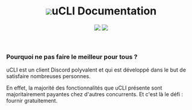 <h1 align="center">
<img src="https://cdn.discordapp.com/attachments/1037490342062207046/1271540389114941564/ucli-logo.png?ex=66b7b5c4&is=66b66444&hm=3637bcf32cc27f7a6d0926f78f2084398a3641547fca8c3579eac102f2845009&?size=32">uCLI Documentation
</h1>

<div align='center'>
<a href="https://xutron.gitbook.io/ucli-docs/"><img src="https://img.shields.io/badge/gitbook-docs-5ff79e?style=for-the-badge"></a>
<a href="https://discord.gg/fEMDyB9hn7"><img src="https://img.shields.io/badge/Support-discord-8289f7?style=for-the-badge"></a>
</div>
<br>
<br>

### Pourquoi ne pas faire le meilleur pour tous ?

uCLI est un client Discord polyvalent et qui est développé dans le but de satisfaire nombreuses personnes.

En effet, la majorité des fonctionnalités que uCLI présente sont majoritairement payantes chez d'autres concurrents. Et c'est là le défi : fournir gratuitement.

